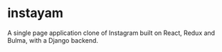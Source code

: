 # instayam

A single page application clone of Instagram built on React, Redux and Bulma, with a Django backend.
